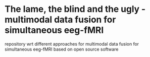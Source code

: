 # The lame, the blind and the ugly - multimodal data fusion for simultaneous eeg-fMRI

repository wrt different approaches for multimodal data fusion for simultaneous eeg-fMRI based on open source software
